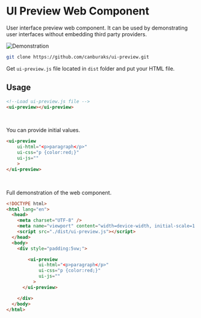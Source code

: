 # UI Preview Web Component

User interface preview web component. It can be used by demonstrating user interfaces without embedding third party providers.

![Demonstration](https://cbsofyalioglu.fra1.digitaloceanspaces.com/note-images/ui-preview-web-components/ui-preview-full.gif)


```bash
git clone https://github.com/canburaks/ui-preview.git
```

Get `ui-preview.js` file located in `dist` folder and put your HTML file.

## Usage

```html
<!--Load ui-preview.js file -->
<ui-preview></ui-preview>
```
<br/>

You can provide initial values.

```html
<ui-preview
    ui-html="<p>paragraph</p>"
    ui-css="p {color:red;}"
    ui-js=""
    >
</ui-preview>
```
<br/>

Full demonstration of the web component.

```html
<!DOCTYPE html>
<html lang="en">
  <head>
    <meta charset="UTF-8" />
    <meta name="viewport" content="width=device-width, initial-scale=1.0" />
    <script src="./dist/ui-preview.js"></script>
  </head>
  <body>
    <div style="padding:5vw;">

        <ui-preview
            ui-html="<p>paragraph</p>"
            ui-css="p {color:red;}"
            ui-js=""
          >
      </ui-preview>

    </div>
  </body>
</html>
```